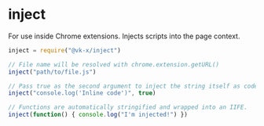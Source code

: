 # inject

For use inside Chrome extensions. Injects scripts into the page context.

```JavaScript
inject = require("@vk-x/inject")

// File name will be resolved with chrome.extension.getURL()
inject("path/to/file.js")

// Pass true as the second argument to inject the string itself as code.
inject("console.log('Inline code')", true)

// Functions are automatically stringified and wrapped into an IIFE.
inject(function() { console.log("I'm injected!") })
```
